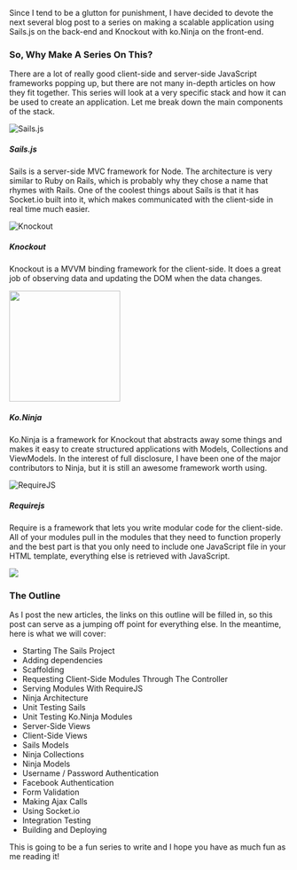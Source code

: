 Since I tend to be a glutton for punishment, I have decided to devote the next several blog post to a series on making a scalable application using Sails.js on the back-end and Knockout with ko.Ninja on the front-end.

<!-- more -->

### So, Why Make A Series On This?

There are a lot of really good client-side and server-side JavaScript frameworks popping up, but there are not many in-depth articles on how they fit together. This series will look at a very specific stack and how it can be used to create an application. Let me break down the main components of the stack.

![Sails.js](https://31.media.tumblr.com/7601a16f1e970bad6717ba5f386466d0/tumblr_inline_mz51cb9Ezv1qfxp6j.jpg)

##### Sails.js

Sails is a server-side MVC framework for Node. The architecture is very similar to Ruby on Rails, which is probably why they chose a name that rhymes with Rails. One of the coolest things about Sails is that it has Socket.io built into it, which makes communicated with the client-side in real time much easier.

![Knockout](http://learn.knockoutjs.com/Content/App/icon.png)

##### Knockout

Knockout is a MVVM binding framework for the client-side. It does a great job of observing data and updating the DOM when the data changes.

<img src="https://raw.github.com/jcreamer898/ko.ninja/master/ko-ninja.gif" width="200px" />

##### Ko.Ninja

Ko.Ninja is a framework for Knockout that abstracts away some things and makes it easy to create structured applications with Models, Collections and ViewModels. In the interest of full disclosure, I have been one of the major contributors to Ninja, but it is still an awesome framework worth using.

![RequireJS](http://ianreah.com/img/requirejs-logo.png)

##### Requirejs

Require is a framework that lets you write modular code for the client-side. All of your modules pull in the modules that they need to function properly and the best part is that you only need to include one JavaScript file in your HTML template, everything else is retrieved with JavaScript.

![](http://penangmonthly.com/wp-content/uploads/2013/07/chalk-outline.jpg)

### The Outline

As I post the new articles, the links on this outline will be filled in, so this post can serve as a jumping off point for everything else. In the meantime, here is what we will cover:

* Starting The Sails Project
* Adding dependencies
* Scaffolding
* Requesting Client-Side Modules Through The Controller
* Serving Modules With RequireJS
* Ninja Architecture
* Unit Testing Sails
* Unit Testing Ko.Ninja Modules
* Server-Side Views
* Client-Side Views
* Sails Models
* Ninja Collections
* Ninja Models
* Username / Password Authentication
* Facebook Authentication
* Form Validation
* Making Ajax Calls
* Using Socket.io
* Integration Testing
* Building and Deploying

This is going to be a fun series to write and I hope you have as much fun as me reading it!